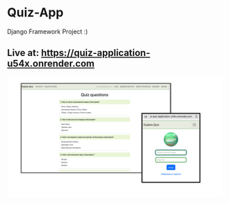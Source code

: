 # Quiz-App

Django Framework Project :) 

## Live at: https://quiz-application-u54x.onrender.com

![alt text](<Untitled design-2.png>)

